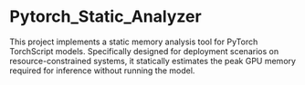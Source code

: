# Pytorch_Static_Analyzer
This project implements a static memory analysis tool for PyTorch TorchScript models. Specifically designed for deployment scenarios on resource-constrained systems, it statically estimates the peak GPU memory required for inference without running the model.
